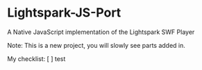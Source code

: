 # Lightspark-JS-Port
A Native JavaScript implementation of the Lightspark SWF Player

Note: This is a new project, you will slowly see parts added in.

My checklist:
[ ] test
